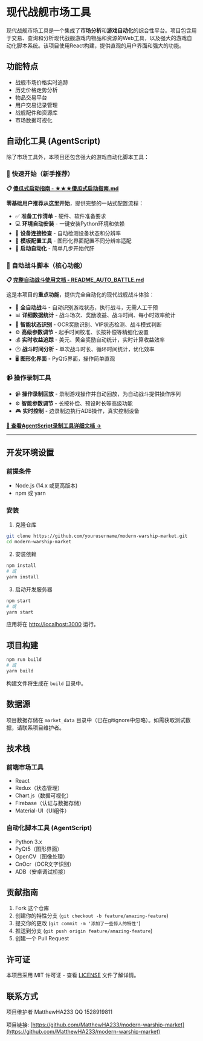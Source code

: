 # 现代战舰市场工具

现代战舰市场工具是一个集成了**市场分析**和**游戏自动化**的综合性平台。项目包含用于交易、查询和分析现代战舰游戏内物品和资源的Web工具，以及强大的游戏自动化脚本系统。该项目使用React构建，提供直观的用户界面和强大的功能。

## 功能特点

- 战舰市场价格实时追踪
- 历史价格走势分析
- 物品交易平台
- 用户交易记录管理
- 战舰配件和资源库
- 市场数据可视化

## 自动化工具 (AgentScript)

除了市场工具外，本项目还包含强大的游戏自动化脚本工具：

### 🚀 快速开始（新手推荐）

**📋 [傻瓜式启动指南 - ★★★傻瓜式启动指南.md](./AgentScript/★★★傻瓜式启动指南.md)**

**零基础用户推荐从这里开始**，提供完整的一站式配置流程：

- ✅ **准备工作清单** - 硬件、软件准备要求
- 💻 **环境自动安装** - 一键安装Python环境和依赖
- 📱 **设备连接检查** - 自动检测设备状态和分辨率
- 🎯 **模板配置工具** - 图形化界面配置不同分辨率适配
- 🤖 **启动自动化** - 简单几步开始代肝

### 🤖 自动战斗脚本（核心功能）

**📋 [完整自动战斗使用文档 - README_AUTO_BATTLE.md](./AgentScript/README_AUTO_BATTLE.md)**

这是本项目的**重点功能**，提供完全自动化的现代战舰战斗体验：

- 🤖 **全自动战斗** - 自动识别游戏状态，执行战斗，无需人工干预
- 📊 **详细数据统计** - 战斗场次、奖励收益、战斗时间、每小时效率统计
- 🎯 **智能状态识别** - OCR奖励识别、VIP状态检测、战斗模式判断
- ⚙️ **高级参数调节** - 起手时间校准、长按补偿等精细化设置
- 💰 **实时收益追踪** - 美元、黄金奖励自动统计，实时计算收益效率
- 🕐 **战斗时间分析** - 单次战斗时长、循环时间统计，优化效率
- 🖥️ **图形化界面** - PyQt5界面，操作简单直观

### 📹 操作录制工具

- 📹 **操作录制回放** - 录制游戏操作并自动回放，为自动战斗提供操作序列
- ⚙️ **智能参数调节** - 长按补偿、预设时长等高级功能  
- 🎮 **实时控制** - 边录制边执行ADB操作，真实控制设备

**[📁 查看AgentScript录制工具详细文档 →](./AgentScript/README.md)**

---

## 开发环境设置

### 前提条件

- Node.js (14.x 或更高版本)
- npm 或 yarn

### 安装

1. 克隆仓库
```bash
git clone https://github.com/yourusername/modern-warship-market.git
cd modern-warship-market
```

2. 安装依赖
```bash
npm install
# 或
yarn install
```

3. 启动开发服务器
```bash
npm start
# 或
yarn start
```

应用将在 [http://localhost:3000](http://localhost:3000) 运行。

## 项目构建

```bash
npm run build
# 或
yarn build
```

构建文件将生成在 `build` 目录中。

## 数据源

项目数据存储在 `market_data` 目录中（已在gitignore中忽略）。如需获取测试数据，请联系项目维护者。

## 技术栈

### 前端市场工具
- React
- Redux（状态管理）
- Chart.js（数据可视化）
- Firebase（认证与数据存储）
- Material-UI（UI组件）

### 自动化脚本工具 (AgentScript)
- Python 3.x
- PyQt5（图形界面）
- OpenCV（图像处理）
- CnOcr（OCR文字识别）
- ADB（安卓调试桥接）

## 贡献指南

1. Fork 这个仓库
2. 创建你的特性分支 (`git checkout -b feature/amazing-feature`)
3. 提交你的更改 (`git commit -m '添加了一些惊人的特性'`)
4. 推送到分支 (`git push origin feature/amazing-feature`)
5. 创建一个 Pull Request

## 许可证

本项目采用 MIT 许可证 - 查看 [LICENSE](LICENSE) 文件了解详情。

## 联系方式

项目维护者 MatthewHA233
QQ 1528919811

项目链接: [https://github.com/MatthewHA233/modern-warship-market](https://github.com/MatthewHA233/modern-warship-market)
